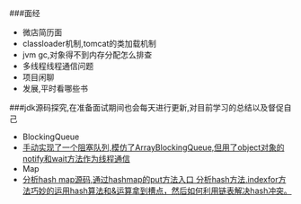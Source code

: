 ###面经
* 微店简历面
 * classloader机制,tomcat的类加载机制
 * jvm gc,对象得不到内存分配怎么排查
 * 多线程线程通信问题
 * 项目闲聊
 * 发展,平时看哪些书
 
###jdk源码探究,在准备面试期间也会每天进行更新,对目前学习的总结以及督促自己
* BlockingQueue
 * [手动实现了一个阻塞队列,模仿了ArrayBlockingQueue,但用了object对象的notify和wait方法作为线程通信](https://github.com/javagaorui5944/jdk_learning_notes/blob/master/src/com/gaorui/blockingqueue/meArrayBlockingQueue.java)
* Map
 * [分析hash map源码,通过hashmap的put方法入口 分析hash方法,indexfor方法巧妙的运用hash算法和&运算拿到槽点，然后如何利用链表解决hash冲突。](https://github.com/javagaorui5944/jdk_learning_notes/blob/master/src/com/gaorui/map/Hashmap.md)
